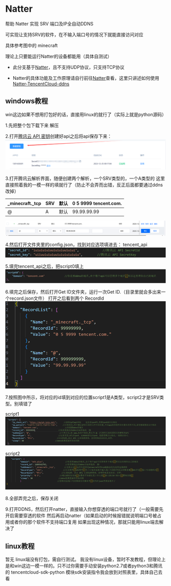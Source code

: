 # Natter 
帮助 Natter 实现 SRV 端口及IP全自动DDNS   

可实现让支持SRV的软件，在不输入端口号的情况下就能直接访问对应

具体参考图中的 minecraft

理论上只要能运行Natter的设备都能用（具体自测试）

 - 此分支基于[Natter](https://github.com/MikeWang000000/Natter)，且不支持UDP协议，只支持TCP协议

 - Natter的具体功能及工作原理请自行前往[Natter](https://github.com/MikeWang000000/Natter)查看，这里只讲述如何使用[Natter-TencentCloud-ddns](https://github.com/shapaozidex/Natter-TencentCloud-ddns)

## windows教程
win这边如果不想用打包好的话，直接用linux的就行了（实际上就是python源码）

1.先把整个包下载下来  解压

2.打开[腾讯云 API 密钥](https://console.dnspod.cn/account/token/apikey)创建好api之后将api保存下来：
![](.img/img01.png)

3.打开腾讯云解析界面，随便创建两个解析，一个SRV类型的，一个A类型的
  这里直接照着我的一模一样的填就行了（防止不会弄而出错，反正后面都要通过ddns改掉）
  
  _minecraft._tcp  |  SRV  |   默认  |  0 5 9999 tencent.com. 
  -----------------|-------|---------|-------------------------
  @                |   A   |   默认  |  99.99.99.99
             
![](.img/img02.png)

4.然后打开文件夹里的config.json，找到对应选项填进去：
tencent_api
![](.img/img03.png)

5.填完tencent_api之后，把script0填上
![](.img/img04.png)

6.填完之后保存，然后打开Get ID文件夹，运行一次Get ID.（目录里就会多出来一个record.json文件）
打开之后看到两个 RecordId 
![](.img/img05.png)

7.按照图中所示，将对应的id填到对应的位置script1是A类型，script2才是SRV类型。别填错了

script1 
![](.img/img06.png)

script2
![](.img/img07.png)


8.全部弄完之后，保存关闭

9.打开DDNS，然后打开natter，直接输入你想穿透的端口号就行了（一般需要先开启需要穿透的软件
然后再启动natter（如果启动的时候报错就说明端口号被占用或者你的那个软件不支持端口复用
如果出现这种情况，那就只能用linux端去解决了


## linux教程

暂无
linux端没有打包，需自行测试。
我没有linux设备，暂时不发教程，但理论上是和win这边一模一样的。只不过你需要手动安装python2.7或者python3和腾讯的
tencentcloud-sdk-python 模块sdk安装指令我会放到对照表里，具体自己去看
